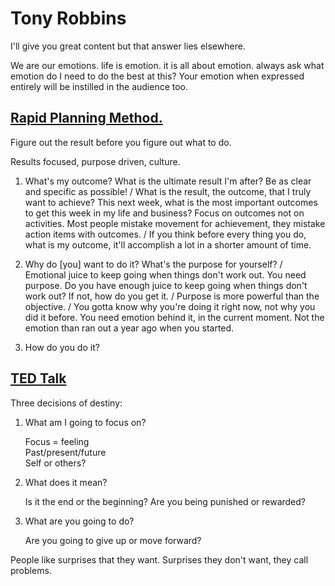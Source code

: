 # Tony Robbins


I'll give you great content but that answer lies elsewhere.

We are our emotions. life is emotion. it is all about emotion. always ask what emotion do I need to do the best at this? Your emotion when expressed entirely will be instilled in the audience too.


## [Rapid Planning Method.](https://www.youtube.com/watch?v=hCixDx8bhXE)

Figure out the result before you figure out what to do.

Results focused, purpose driven, culture.


1. What's my outcome? What is the ultimate result I'm after? Be as clear and specific as possible! / What is the result, the outcome, that I truly want to achieve? This next week, what is the most important outcomes to get this week in my life and business? Focus on outcomes not on activities. Most people mistake movement for achievement, they mistake action items with outcomes. / If you think before every thing you do, what is my outcome, it'll accomplish a lot in a shorter amount of time.


2. Why do [you] want to do it? What's the purpose for yourself? / Emotional juice to keep going when things don't work out. You need purpose. Do you have enough juice to keep going when things don't work out? If not, how do you get it. / Purpose is more powerful than the objective. / You gotta know why you're doing it right now, not why you did it before. You need emotion behind it, in the current moment. Not the emotion than ran out a year ago when you started.


3. How do you do it?


## [TED Talk](https://www.youtube.com/watch?v=Cpc-t-Uwv1I)

Three decisions of destiny:

1. What am I going to focus on?

	Focus = feeling<br/>
	Past/present/future<br/>
	Self or others?

2. What does it mean?

	Is it the end or the beginning? Are you being punished or rewarded?

3. What are you going to do?

	Are you going to give up or move forward?


People like surprises that they want. Surprises they don't want, they call problems.